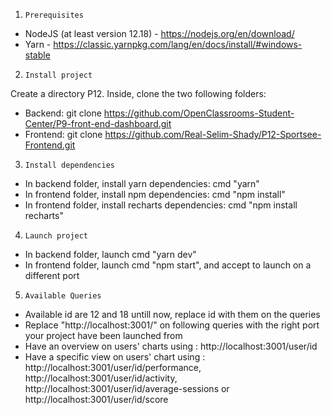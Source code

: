 1. `Prerequisites`

- NodeJS (at least version 12.18) - https://nodejs.org/en/download/
- Yarn - https://classic.yarnpkg.com/lang/en/docs/install/#windows-stable

2. `Install project`

Create a directory P12.
Inside, clone the two following folders:
- Backend: git clone https://github.com/OpenClassrooms-Student-Center/P9-front-end-dashboard.git
- Frontend: git clone https://github.com/Real-Selim-Shady/P12-Sportsee-Frontend.git

3. `Install dependencies`

- In backend folder, install yarn dependencies: cmd "yarn"
- In frontend folder, install npm dependencies: cmd "npm install"
- In frontend folder, install recharts dependencies: cmd "npm install recharts"

4. `Launch project`

- In backend folder, launch cmd "yarn dev"
- In frontend folder, launch cmd "npm start", and accept to launch on a different port

5. `Available Queries`

- Available id are 12 and 18 untill now, replace id with them on the queries
- Replace "http://localhost:3001/" on following queries with the right port your project have been launched from
- Have an overview on users' charts using : http://localhost:3001/user/id
- Have a specific view on users' chart using : http://localhost:3001/user/id/performance, http://localhost:3001/user/id/activity, http://localhost:3001/user/id/average-sessions or http://localhost:3001/user/id/score 

